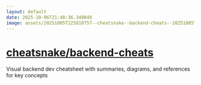 ```yaml
---
layout: default
date: 2025-10-06T21:40:36.349049
image: assets/20251005T225810757--cheatsnake--backend-cheats--20251005T230702475--cropped.png
---
```


# [cheatsnake/backend-cheats](https://github.com/cheatsnake/backend-cheats)

Visual backend dev cheatsheet with summaries, diagrams, and references for key concepts
